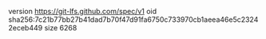 version https://git-lfs.github.com/spec/v1
oid sha256:7c21b77bb27b41dad7b70f47d91fa6750c733970cb1aeea46e5c23242eceb449
size 6268
